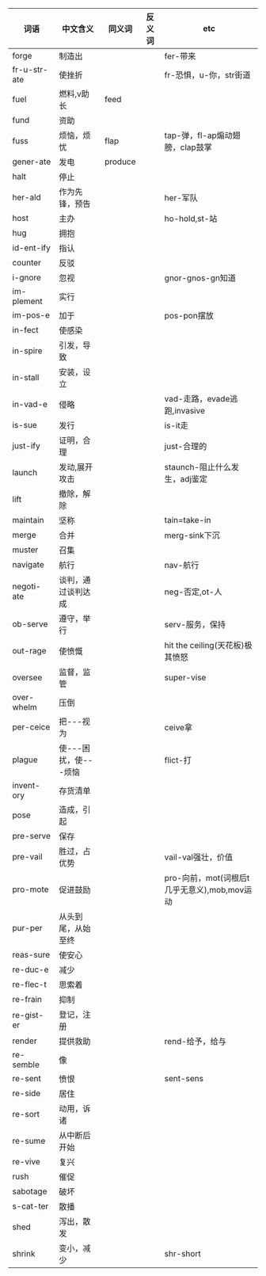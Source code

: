 
| 词语         | 中文含义             | 同义词  | 反义词 | etc                                          |
|--------------|----------------------|---------|--------|----------------------------------------------|
| forge        | 制造出               |         |        | fer-带来                                     |
| fr-u-str-ate | 使挫折               |         |        | fr-恐惧，u-你，str街道                       |
| fuel         | 燃料,v助长           | feed    |        |                                              |
| fund         | 资助                 |
| fuss         | 烦恼，烦忧           | flap    |        | tap-弹，fl-ap煽动翅膀，clap鼓掌              |
| gener-ate    | 发电                 | produce |        |                                              |
| halt         | 停止                 |
| her-ald      | 作为先锋，预告       |         |        | her-军队                                     |
| host         | 主办                 |         |        | ho-hold,st-站                                |
| hug          | 拥抱                 |
| id-ent-ify   | 指认                 |
| counter      | 反驳                 |
| i-gnore      | 忽视                 |         |        | gnor-gnos-gn知道                             |
| im-plement   | 实行                 |
| im-pos-e     | 加于                 |         |        | pos-pon摆放                                  |
| in-fect      | 使感染               |
| in-spire     | 引发，导致           |
| in-stall     | 安装，设立           |
| in-vad-e     | 侵略                 |         |        | vad-走路，evade逃跑,invasive                 |
| is-sue       | 发行                 |         |        | is-it走                                      |
| just-ify     | 证明，合理           |         |        | just-合理的                                  |
| launch       | 发动,展开攻击        |         |        | staunch-阻止什么发生，adj鉴定                |
| lift         | 撤除，解除           |
| maintain     | 坚称                 |         |        | tain=take-in                                 |
| merge        | 合并                 |         |        | merg-sink下沉                                |
| muster       | 召集                 |
| navigate     | 航行                 |         |        | nav-航行                                     |
| negoti-ate   | 谈判，通过谈判达成   |         |        | neg-否定,ot-人                               |
| ob-serve     | 遵守，举行           |         |        | serv-服务，保持                              |
| out-rage     | 使愤慨               |         |        | hit the ceiling(天花板)极其愤怒              |
| oversee      | 监督，监管           |         |        | super-vise                                   |
| over-whelm   | 压倒                 |         |        |                                              |
| per-ceice    | 把---视为            |         |        | ceive拿                                      |
| plague       | 使---困扰，使---烦恼 |         |        | flict-打                                     |
| invent-ory   | 存货清单             |
| pose         | 造成，引起           |
| pre-serve    | 保存                 |
| pre-vail     | 胜过，占优势         |         |        | vail-val强壮，价值                           |
| pro-mote     | 促进鼓励             |         |        | pro-向前，mot(词根后t几乎无意义),mob,mov运动 |
| pur-per      | 从头到尾，从始至终   |
| reas-sure    | 使安心               |
| re-duc-e     | 减少                 |
| re-flec-t    | 思索着               |
| re-frain     | 抑制                 |
| re-gist-er   | 登记，注册           |
| render       | 提供救助             |         |        | rend-给予，给与                              |
| re-semble    | 像                   |
| re-sent      | 愤恨                 |         |        | sent-sens                                    |
| re-side      | 居住                 |
| re-sort      | 动用，诉诸           |
| re-sume      | 从中断后开始         |
| re-vive      | 复兴                 |
| rush         | 催促                 |
| sabotage     | 破坏                 |
| s-cat-ter    | 散播                 |
| shed         | 泻出，散发           |
| shrink       | 变小，减少           |         |        | shr-short                                    |
